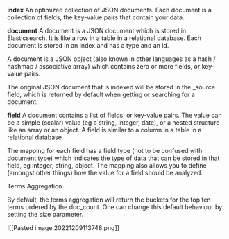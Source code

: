
**index**
An optimized collection of JSON documents. Each document is a collection of fields, the key-value pairs that contain your data.

**document**
A document is a JSON document which is stored in Elasticsearch. It is like a row in a table in a relational database. Each document is stored in an index and has a type and an id.

A document is a JSON object (also known in other languages as a hash / hashmap / associative array) which contains zero or more fields, or key-value pairs.

The original JSON document that is indexed will be stored in the _source field, which is returned by default when getting or searching for a document.

**field**
A document contains a list of fields, or key-value pairs. The value can be a simple (scalar) value (eg a string, integer, date), or a nested structure like an array or an object. A field is similar to a column in a table in a relational database.

The mapping for each field has a field type (not to be confused with document type) which indicates the type of data that can be stored in that field, eg integer, string, object. The mapping also allows you to define (amongst other things) how the value for a field should be analyzed.


Terms Aggregation

By default, the terms aggregation will return the buckets for the top ten terms ordered by the doc_count. One can change this default behaviour by setting the size parameter.

![[Pasted image 20221209113748.png]]